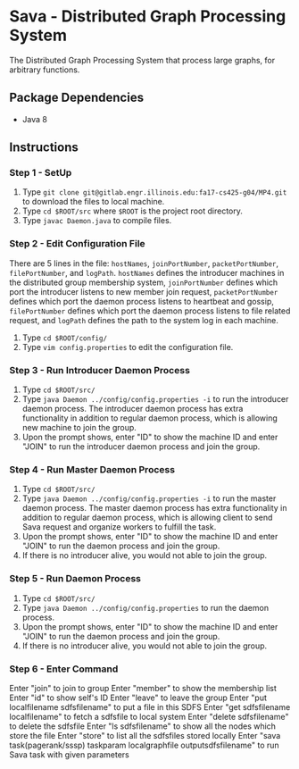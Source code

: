 # Sava - Distributed Graph Processing System
The Distributed Graph Processing System that process large graphs, for arbitrary functions.

## Package Dependencies
- Java 8

## Instructions
### Step 1 - SetUp
1. Type ```git clone git@gitlab.engr.illinois.edu:fa17-cs425-g04/MP4.git``` to download the files to local machine.
2. Type ```cd $ROOT/src``` where ```$ROOT``` is the project root directory.
3. Type ```javac Daemon.java``` to compile files.

### Step 2 - Edit Configuration File
There are 5 lines in the file: ```hostNames```, ```joinPortNumber```, ```packetPortNumber```, ```filePortNumber```, and ```logPath```. ```hostNames``` defines the introducer machines in the distributed group membership system, ```joinPortNumber``` defines which port the introducer listens to new member join request, ```packetPortNumber``` defines which port the daemon process listens to heartbeat and gossip, ```filePortNumber``` defines which port the daemon process listens to file related request, and ```logPath``` defines the path to the system log in each machine.

1. Type ```cd $ROOT/config/```
2. Type ```vim config.properties``` to edit the configuration file.

### Step 3 - Run Introducer Daemon Process
1. Type ```cd $ROOT/src/```
2. Type ```java Daemon ../config/config.properties -i``` to run the introducer daemon process. The introducer daemon process has extra functionality in addition to regular daemon process, which is allowing new machine to join the group.
3. Upon the prompt shows, enter "ID" to show the machine ID and enter "JOIN" to run the introducer daemon process and join the group.

### Step 4 - Run Master Daemon Process
1. Type ```cd $ROOT/src/```
2. Type ```java Daemon ../config/config.properties -i``` to run the master daemon process. The master daemon process has extra functionality in addition to regular daemon process, which is allowing client to send Sava request and organize workers to fulfill the task.
3. Upon the prompt shows, enter "ID" to show the machine ID and enter "JOIN" to run the daemon process and join the group.
4. If there is no introducer alive, you would not able to join the group.

### Step 5 - Run Daemon Process
1. Type ```cd $ROOT/src/```
2. Type ```java Daemon ../config/config.properties``` to run the daemon process.
3. Upon the prompt shows, enter "ID" to show the machine ID and enter "JOIN" to run the daemon process and join the group.
4. If there is no introducer alive, you would not able to join the group.

### Step 6 - Enter Command
Enter "join" to join to group
Enter "member" to show the membership list
Enter "id" to show self's ID
Enter "leave" to leave the group
Enter "put localfilename sdfsfilename" to put a file in this SDFS
Enter "get sdfsfilename localfilename" to fetch a sdfsfile to local system
Enter "delete sdfsfilename" to delete the sdfsfile
Enter "ls sdfsfilename" to show all the nodes which store the file
Enter "store" to list all the sdfsfiles stored locally
Enter "sava task(pagerank/sssp) taskparam localgraphfile outputsdfsfilename" to run Sava task with given parameters
